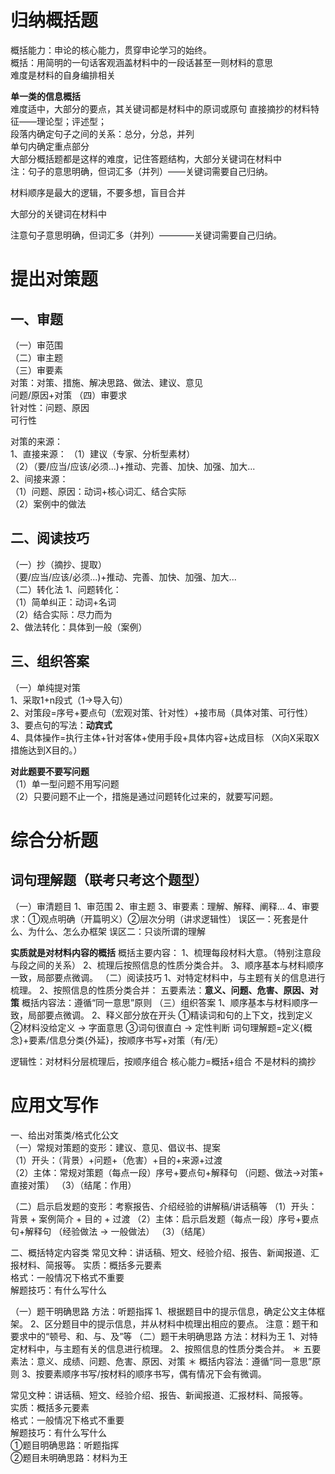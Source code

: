 # 归纳概括题
概括能力：申论的核心能力，贯穿申论学习的始终。  
概括：用简明的一句话客观涵盖材料中的一段话甚至一则材料的意思   
难度是材料的自身编排相关

**单一类的信息概括**  
难度适中，大部分的要点，其关键词都是材料中的原词或原句 
直接摘抄的材料特征——理论型；评述型；  
段落内确定句子之间的关系：总分，分总，并列  
单句内确定重点部分  
大部分概括题都是这样的难度，记住答题结构，大部分关键词在材料中  
注：句子的意思明确，但词汇多（并列）——关键词需要自己归纳。  

材料顺序是最大的逻辑，不要多想，盲目合并  

大部分的关键词在材料中  

注意句子意思明确，但词汇多（并列）————关键词需要自己归纳。

# 提出对策题 
## 一、审题  
（一）审范围  
（二）审主题  
（三）审要素  
对策：对策、措施、解决思路、做法、建议、意见  
问题/原因+对策
（四）审要求  
针对性：问题、原因  
可行性  

对策的来源：  
1、直接来源：
（1）建议（专家、分析型素材）  
（2）（要/应当/应该/必须...)+推动、完善、加快、加强、加大...  
2、间接来源：   
（1）问题、原因：动词+核心词汇、结合实际  
（2）案例中的做法  
## 二、阅读技巧
（一）抄（摘抄、提取）  
（要/应当/应该/必须...)+推动、完善、加快、加强、加大...  
（二）转化法
1、问题转化：  
（1）简单纠正：动词+名词  
（2）结合实际：尽力而为  
2、做法转化：具体到一般（案例）  
## 三、组织答案  
（一）单纯提对策  
1、采取1+n段式（1->导入句）  
2、对策段=序号+要点句（宏观对策、针对性）+接市局（具体对策、可行性）  
3、要点句的写法：**动宾式**  
4、具体操作=执行主体+针对客体+使用手段+具体内容+达成目标 （X向X采取X措施达到X目的。）  

**对此题要不要写问题**  
（1）单一型问题不用写问题  
（2）只要问题不止一个，措施是通过问题转化过来的，就要写问题。  

# 综合分析题

## 词句理解题（联考只考这个题型）
（一）审清题目
1、审范围
2、审主题
3、审要素：理解、解释、阐释...
4、审要求：①观点明确（开篇明义）②层次分明（讲求逻辑性）
误区一：死套是什么、为什么、怎么办框架
误区二：只谈所谓的理解  

**实质就是对材料内容的概括**
概括主要内容：
1、梳理每段材料大意。（特别注意段与段之间的关系）
2、梳理后按照信息的性质分类合并。
3、顺序基本与材料顺序一致，局部要点微调。
（二）阅读技巧
1、对特定材料中，与主题有关的信息进行梳理。
2、按照信息的性质分类合并：
五要素法：**意义、问题、危害、原因、对策**
概括内容法：遵循“同一意思”原则
（三）组织答案
1、顺序基本与材料顺序一致，局部要点微调。
2、释义部分放在开头 
①精读词和句的上下文，找到定义
②材料没给定义 → 字面意思
③词句很直白 → 定性判断
词句理解题=定义{概念}+要素/信息分类{外延}，按顺序书写+对策（有/无）

逻辑性：对材料分层梳理后，按顺序组合
核心能力=概括+组合
不是材料的摘抄

# 应用文写作
一、给出对策类/格式化公文  
（一）常规对策题的变形：建议、意见、倡议书、提案  
（1）开头：（背景）+问题+（危害）+目的+来源+过渡  
（2）主体：常规对策题（每点一段）序号+要点句+解释句 （问题、做法→对策+ 直接对策）
（3）（结尾：作用）

（二）启示启发题的变形：考察报告、介绍经验的讲解稿/讲话稿等
（1）开头：背景 + 案例简介 + 目的 + 过渡
（2）主体：启示启发题（每点一段）序号+要点句+解释句  （经验做法 → 一般做法）
（3）（结尾）

二、概括特定内容类
常见文种：讲话稿、短文、经验介绍、报告、新闻报道、汇报材料、简报等。
实质：概括多元要素  
格式：一般情况下格式不重要  
解题技巧：有什么写什么  

（一）题干明确思路
方法：听题指挥
1、根据题目中的提示信息，确定公文主体框架。
2、区分题目中的提示信息，并从材料中梳理出相应的要点。
注意：题干和要求中的“顿号、和、与、及”等
（二）题干未明确思路
方法：材料为王
1、对特定材料中，与主题有关的信息进行梳理。
2、按照信息的性质分类合并。
＊ 五要素法：意义、成绩、问题、危害、原因、对策
＊ 概括内容法：遵循“同一意思”原则
3、按要素顺序书写/按材料的顺序书写，偶有情况下会有微调。

常见文种：讲话稿、短文、经验介绍、报告、新闻报道、汇报材料、简报等。  
实质：概括多元要素  
格式：一般情况下格式不重要  
解题技巧：有什么写什么  
①题目明确思路：听题指挥  
②题目未明确思路：材料为王  

